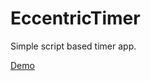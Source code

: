 EccentricTimer
==============
Simple script based timer app.

[Demo](http://momsfriendlydevco.github.io/EccentricTimer)
